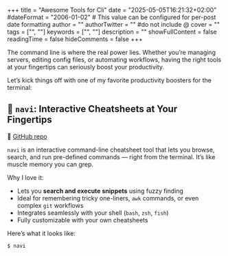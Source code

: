 +++
title = "Awesome Tools for Cli"
date = "2025-05-05T16:21:32+02:00"
#dateFormat = "2006-01-02" # This value can be configured for per-post date formatting
author = ""
authorTwitter = "" #do not include @
cover = ""
tags = ["", ""]
keywords = ["", ""]
description = ""
showFullContent = false
readingTime = false
hideComments = false
+++

The command line is where the real power lies. Whether you’re managing servers, editing config files, or automating workflows, having the right tools at your fingertips can seriously boost your productivity.

Let’s kick things off with one of my favorite productivity boosters for the terminal:

## 🧠 `navi`: Interactive Cheatsheets at Your Fingertips

📎 [GitHub repo](https://github.com/denisidoro/navi)

`navi` is an interactive command-line cheatsheet tool that lets you browse, search, and run pre-defined commands — right from the terminal. It’s like muscle memory you can grep.

Why I love it:
- Lets you **search and execute snippets** using fuzzy finding
- Ideal for remembering tricky one-liners, `awk` commands, or even complex `git` workflows
- Integrates seamlessly with your shell (`bash`, `zsh`, `fish`)
- Fully customizable with your own cheatsheets

Here’s what it looks like:

```bash
$ navi
